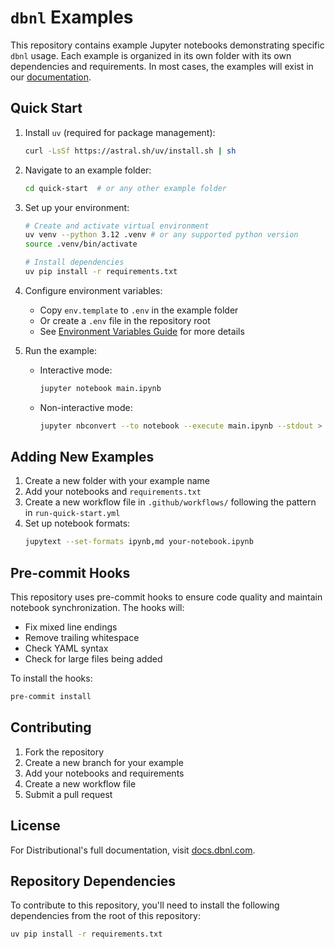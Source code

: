 # `dbnl` Examples

This repository contains example Jupyter notebooks demonstrating specific `dbnl` usage. Each example is organized in its own folder with its own dependencies and requirements. In most cases, the examples will exist in our [documentation](https://docs.dbnl.com).

## Quick Start

1. Install `uv` (required for package management):
   ```bash
   curl -LsSf https://astral.sh/uv/install.sh | sh
   ```

2. Navigate to an example folder:
   ```bash
   cd quick-start  # or any other example folder
   ```

3. Set up your environment:
   ```bash
   # Create and activate virtual environment
   uv venv --python 3.12 .venv # or any supported python version
   source .venv/bin/activate

   # Install dependencies
   uv pip install -r requirements.txt
   ```

4. Configure environment variables:
   - Copy `env.template` to `.env` in the example folder
   - Or create a `.env` file in the repository root
   - See [Environment Variables Guide](TODO) for more details

5. Run the example:
   - Interactive mode:
     ```bash
     jupyter notebook main.ipynb
     ```
   - Non-interactive mode:
     ```bash
     jupyter nbconvert --to notebook --execute main.ipynb --stdout > /dev/null
     ```

## Adding New Examples

1. Create a new folder with your example name
2. Add your notebooks and `requirements.txt`
3. Create a new workflow file in `.github/workflows/` following the pattern in `run-quick-start.yml`
4. Set up notebook formats:
   ```bash
   jupytext --set-formats ipynb,md your-notebook.ipynb
   ```

## Pre-commit Hooks

This repository uses pre-commit hooks to ensure code quality and maintain notebook synchronization. The hooks will:
- Fix mixed line endings
- Remove trailing whitespace
- Check YAML syntax
- Check for large files being added

To install the hooks:
```bash
pre-commit install
```

## Contributing

1. Fork the repository
2. Create a new branch for your example
3. Add your notebooks and requirements
4. Create a new workflow file
5. Submit a pull request

## License

For Distributional's full documentation, visit [docs.dbnl.com](https://docs.dbnl.com).

## Repository Dependencies

To contribute to this repository, you'll need to install the following dependencies from the root of this repository:
```bash
uv pip install -r requirements.txt
```
